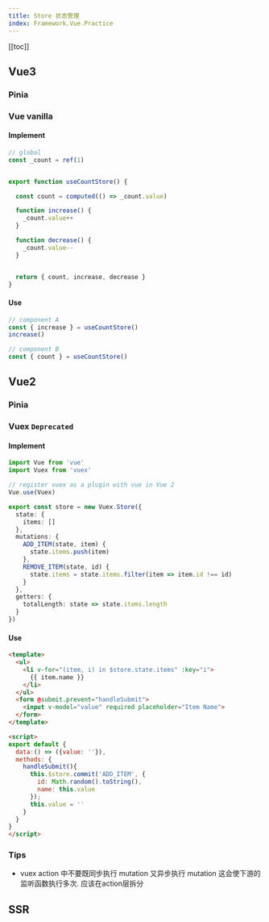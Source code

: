 ```yaml
---
title: Store 状态管理
index: Framework.Vue.Practice
---
```


[[toc]]

## Vue3

### Pinia


### Vue vanilla

#### Implement

``` ts
// global
const _count = ref(1)


export function useCountStore() {

  const count = computed(() => _count.value)

  function increase() {
    _count.value++
  }

  function decrease() {
    _count.value--
  }


  return { count, increase, decrease }
}
```

#### Use

``` ts
// component A
const { increase } = useCountStore()
increase()

// component B
const { count } = useCountStore()
```


## Vue2

### Pinia

### Vuex `Deprecated`

#### Implement

``` ts
import Vue from 'vue'
import Vuex from 'vuex'

// register vuex as a plugin with vue in Vue 2
Vue.use(Vuex)

export const store = new Vuex.Store({
  state: {
    items: []
  },
  mutations: {
    ADD_ITEM(state, item) {
      state.items.push(item)
    },
    REMOVE_ITEM(state, id) {
      state.items = state.items.filter(item => item.id !== id)
    }
  },
  getters: {
    totalLength: state => state.items.length
  }
})
```
#### Use

``` html
<template>
  <ul>
    <li v-for="(item, i) in $store.state.items" :key="i">
      {{ item.name }}
    </li>
  </ul>
  <form @submit.prevent="handleSubmit">
    <input v-model="value" required placeholder="Item Name">
  </form>
</template>

<script>
export default {
  data:() => ({value: ''}),
  methods: {
    handleSubmit(){
      this.$store.commit('ADD_ITEM', {
        id: Math.random().toString(),
        name: this.value
      });
      this.value = ''
    }
  }
} 
</script>
```


### Tips

- vuex action 中不要既同步执行 mutation 又异步执行 mutation 这会使下游的监听函数执行多次. 应该在action层拆分


## SSR